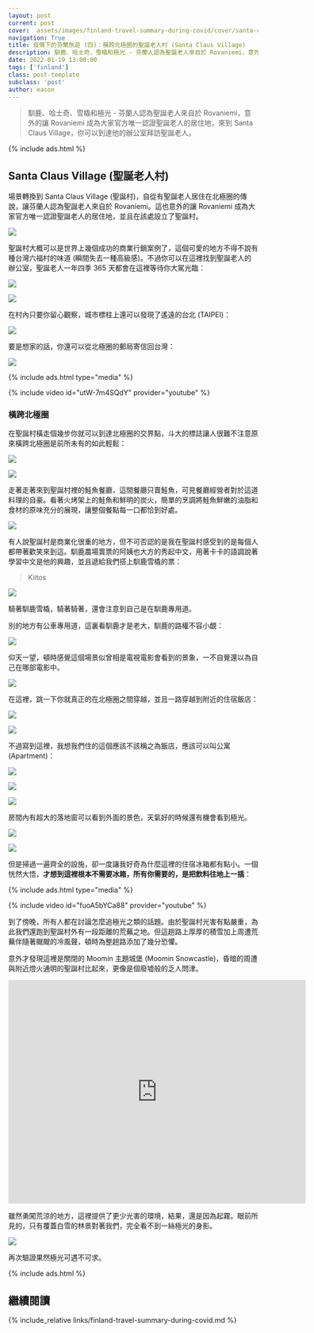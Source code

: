 ```yaml
---
layout: post
current: post
cover:  assets/images/finland-travel-summary-during-covid/cover/santa-claus.jpg
navigation: True
title: 疫情下的芬蘭旅遊 (四)：橫跨北極圈的聖誕老人村 (Santa Claus Village)
description: 馴鹿、哈士奇、雪橇和極光 - 芬蘭人認為聖誕老人來自於 Rovaniemi，意外的讓 Rovaniemi 成為大家官方唯一認證聖誕老人的居住地，來到 Santa Claus Village，你可以到達他的辦公室拜訪聖誕老人。
date: 2022-01-19 13:00:00
tags: ['finland']
class: post-template
subclass: 'post'
author: eason
---
```


> 馴鹿、哈士奇、雪橇和極光 - 芬蘭人認為聖誕老人來自於 Rovaniemi，意外的讓 Rovaniemi 成為大家官方唯一認證聖誕老人的居住地，來到 Santa Claus Village，你可以到達他的辦公室拜訪聖誕老人。

{% include ads.html %}

## Santa Claus Village (聖誕老人村)

場景轉換到 Santa Claus Village (聖誕村)，自從有聖誕老人居住在北極圈的傳說，讓芬蘭人認為聖誕老人來自於 Rovaniemi。這也意外的讓 Rovaniemi 成為大家官方唯一認證聖誕老人的居住地，並且在該處設立了聖誕村。

![](assets/images/finland-travel-summary-during-covid/jump-in-santa-office.jpg)

聖誕村大概可以是世界上幾個成功的商業行銷案例了，這個可愛的地方不得不說有種台灣六福村的味道 (瞬間失去一種高級感)。不過你可以在這裡找到聖誕老人的辦公室，聖誕老人一年四季 365 天都會在這裡等待你大駕光臨：

![](assets/images/finland-travel-summary-during-covid/santa-office-free-entry.jpg)

![](assets/images/finland-travel-summary-during-covid/santa-office-night.jpg)

在村內只要你留心觀察，城市標柱上還可以發現了遙遠的台北 (TAIPEI)：

![](assets/images/finland-travel-summary-during-covid/city-col-in-village.jpg)

要是想家的話，你還可以從北極圈的郵局寄信回台灣：

![](assets/images/finland-travel-summary-during-covid/santa-main-post-office.jpg)

{% include ads.html type="media" %}

{% include video id="utW-7m4SQdY" provider="youtube" %}

### 橫跨北極圈

在聖誕村橫走個幾步你就可以到達北極圈的交界點，斗大的標誌讓人很難不注意原來橫跨北極圈是前所未有的如此輕鬆：

![](assets/images/finland-travel-summary-during-covid/artic-circle-wall.jpg)

![](assets/images/finland-travel-summary-during-covid/artic-circle-col.jpg)

走著走著來到聖誕村裡的鮭魚餐廳，這間餐廳只賣鮭魚，可見餐廳經營者對於這道料理的自豪。看著火烤架上的鮭魚和鮮明的炭火，簡單的烹調將鮭魚鮮嫩的油脂和食材的原味充分的展現，讓整個餐點每一口都恰到好處。

![](assets/images/finland-travel-summary-during-covid/salmon-on-fire.jpg)

有人說聖誕村是商業化很重的地方，但不可否認的是我在聖誕村感受到的是每個人都帶著歡笑來到這。馴鹿農場賣票的阿姨也大方的秀起中文，用著卡卡的語調說著學習中文是他的興趣，並且遞給我們搭上馴鹿雪橇的票：

> Kiitos

![](assets/images/finland-travel-summary-during-covid/selfie-with-reindeer.jpg)

騎著馴鹿雪橇，騎著騎著，還會注意到自己是在馴鹿專用道。

別的地方有公車專用道，這裏看馴鹿才是老大，馴鹿的路權不容小覷：

![](assets/images/finland-travel-summary-during-covid/route-only-for-reindeer.jpg)

仰天一望，頓時感覺這個場景似曾相是電視電影會看到的景象，一不自覺還以為自己在哪部電影中。

![](assets/images/finland-travel-summary-during-covid/on-reindeer.jpg)

在這裡，跳一下你就真正的在北極圈之間穿越，並且一路穿越到附近的住宿飯店：

![](assets/images/finland-travel-summary-during-covid/cross-artic-circle.jpg)

![](assets/images/finland-travel-summary-during-covid/snowman-in-villigae.jpg)

不過寫到這裡，我想我們住的這個應該不該稱之為飯店，應該可以叫公寓 (Apartment)：

![](assets/images/finland-travel-summary-during-covid/nova-card.jpg)

![](assets/images/finland-travel-summary-during-covid/nova-room-1.jpg)

![](assets/images/finland-travel-summary-during-covid/nova-room-2.jpg)

房間內有超大的落地窗可以看到外面的景色，天氣好的時候還有機會看到極光。

![](assets/images/finland-travel-summary-during-covid/nova-room-3.jpg)

![](assets/images/finland-travel-summary-during-covid/nova-room-4.jpg)

但是掃過一遍齊全的設施，卻一度讓我好奇為什麼這裡的住宿冰箱都有點小。一個恍然大悟，**才想到這裡根本不需要冰箱，所有你需要的，是把飲料往地上一插**：

{% include ads.html type="media" %}

{% include video id="fuoA5bYCa88" provider="youtube" %}

到了傍晚，所有人都在討論怎麼追極光之類的話題。由於聖誕村光害有點嚴重，為此我們還跑到聖誕村外有一段距離的荒蕪之地。但這趟路上厚厚的積雪加上周遭荒蕪伴隨著颼颼的冷風聲，頓時為整趟路添加了幾分恐懼。

意外才發現這裡是關閉的 Moomin 主題城堡 (Moomin Snowcastle)，昏暗的周遭與附近燈火通明的聖誕村比起來，更像是個廢墟般的乏人問津。

<iframe src="https://www.google.com/maps/embed?pb=!1m14!1m8!1m3!1d5286.475559085714!2d25.855384731270792!3d66.54433416068322!3m2!1i1024!2i768!4f13.1!3m3!1m2!1s0x0%3A0x66e549efd808c310!2sMoomin%20Snowcastle%20Finland!5e0!3m2!1sen!2sie!4v1642538997933!5m2!1sen!2sie" width="600" height="450" style="border:0;" allowfullscreen="" loading="lazy"></iframe>

雖然勇闖荒涼的地方，這裡提供了更少光害的環境，結果，還是因為起霧。眼前所見的，只有覆蓋白雪的林景對著我們，完全看不到一絲極光的身影。

![](assets/images/finland-travel-summary-during-covid/nothing-light.jpg)

再次驗證果然極光可遇不可求。

{% include ads.html %}

## 繼續閱讀

{% include_relative links/finland-travel-summary-during-covid.md %}
